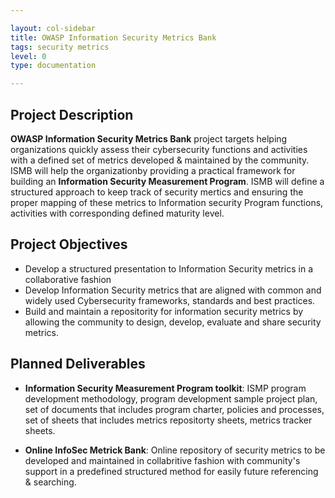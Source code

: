 ```yaml
---

layout: col-sidebar
title: OWASP Information Security Metrics Bank
tags: security metrics
level: 0
type: documentation

---
```


## Project Description

**OWASP Information Security Metrics Bank** project targets helping organizations quickly assess their cybersecurity functions and activities with a defined set of metrics developed & maintained by the community. ISMB will help the organizationby providing a practical framework for building an **Information Security Measurement Program**. ISMB will define a structured approach to keep track of security mertics and ensuring the proper mapping of these metrics to Information security Program functions, activities with corresponding defined maturity level.

## Project Objectives

- Develop a structured presentation to Information Security metrics in a collaborative fashion
- Develop Information Security metrics that are aligned with common and widely used Cybersecurity frameworks, standards and best practices.
- Build and maintain a repositority for information security metrics by allowing the community to design, develop, evaluate and share security metrics.

## Planned Deliverables

-  **Information Security Measurement Program toolkit**: ISMP program development methodology, program development sample project plan, set of documents that includes program charter, policies and processes, set of sheets that includes metrics repositorty sheets, metrics tracker sheets.

- **Online InfoSec Metrick Bank**: Online repository of security metrics to be developed and maintained in collabritive fashion with community's support in a predefined structured method for easily future referencing & searching.



